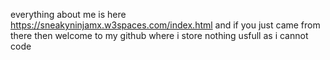 everything about me is here
https://sneakyninjamx.w3spaces.com/index.html
and if you just came from there then welcome to my github where i store nothing usfull as i cannot code


